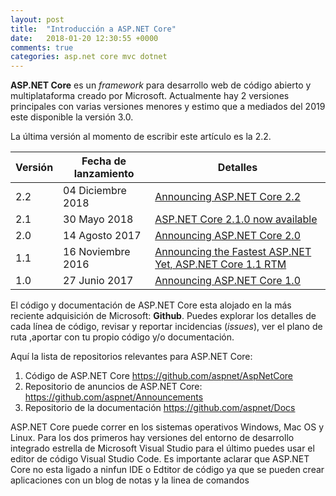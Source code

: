 ```yaml
---
layout: post
title:  "Introducción a ASP.NET Core"
date:   2018-01-20 12:30:55 +0000
comments: true
categories: asp.net core mvc dotnet 
---
```

**ASP\.NET Core** es un *framework* para desarrollo web de código abierto y multiplataforma creado por Microsoft. Actualmente hay 2 versiones principales con varias versiones menores y estimo que a mediados del 2019 este disponible la versión 3.0.

La última versión al momento de escribir este artículo es la 2.2.

Versión | Fecha de lanzamiento|  Detalles
--------| --------------------|-----------
2.2| 04 Diciembre 2018   |[Announcing ASP.NET Core 2.2](https://blogs.msdn.microsoft.com/webdev/2018/12/04/asp-net-core-2-2-available-today/)
2.1| 30 Mayo 2018   |[ASP.NET Core 2.1.0 now available](https://blogs.msdn.microsoft.com/webdev/2018/05/30/asp-net-core-2-1-0-now-available/)
2.0|14 Agosto 2017  |[Announcing ASP.NET Core 2.0](https://blogs.msdn.microsoft.com/webdev/2017/08/14/announcing-asp-net-core-2-0/)
1.1|16 Noviembre 2016|[Announcing the Fastest ASP.NET Yet, ASP.NET Core 1.1 RTM](https://blogs.msdn.microsoft.com/webdev/2016/11/16/announcing-asp-net-core-1-1/)
1.0|27 Junio 2017|[Announcing ASP.NET Core 1.0](https://blogs.msdn.microsoft.com/webdev/2016/06/27/announcing-asp-net-core-1-0/)

El código y documentación de ASP.NET Core esta alojado en la más reciente adquisición de Microsoft: **Github**. Puedes explorar los detalles de cada línea de código, revisar y reportar incidencias \(*issues*\), ver el plano de ruta ,aportar con tu propio código y/o documentación.

Aquí la lista de repositorios relevantes para ASP.NET Core:

1. Código de ASP\.NET Core https://github.com/aspnet/AspNetCore
2. Repositorio de anuncios de ASP\.NET Core: https://github.com/aspnet/Announcements
3. Repositorio de la documentación https://github.com/aspnet/Docs

ASP\.NET Core puede correr en los sistemas operativos Windows, Mac OS y Linux. Para los dos primeros hay versiones del entorno de desarrollo integrado estrella de Microsoft Visual Studio para el último puedes usar el editor de código Visual Studio Code. Es importante aclarar que ASP.NET Core no esta ligado a ninfun IDE o Edtitor de código
 ya que se pueden crear aplicaciones con un blog de notas y la linea de comandos
